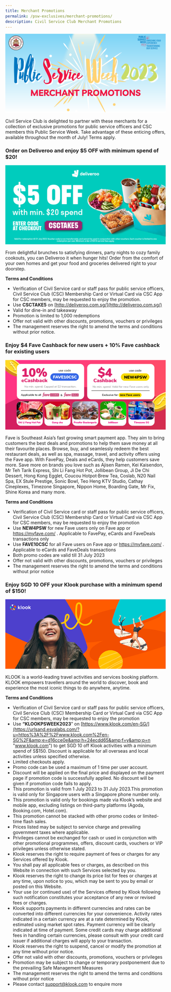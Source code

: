 ```yaml
---
title: Merchant Promotions
permalink: /psw-exclusives/merchant-promotions/
description: Civil Service Club Merchant Promotions
---
```

![](/images/PSW2023%20Exclusive_image/psw%202023%20merchant.png)
<br> 

Civil Service Club is delighted to partner with these merchants for a collection of exclusive promotions for public service officers and CSC members this Public Service Week. Take advantage of these enticing offers, available throughout the month of July! Terms apply.


### Order on Deliveroo and enjoy $5 OFF with minimum spend of $20!

![](/images/PSW2023%20Exclusive_image/psw%20week%20listing%20-%2028062023-100.jpg)

From delightful brunches to satisfying dinners, party nights to cozy family cookouts, you can Deliveroo it when hunger hits! Order from the comfort of your own homes and get your food and groceries delivered right to your doorstep. 

**Terms and Conditions**

* Verification of Civil Service card or staff pass for public service officers, Civil Service Club (CSC) Membership Card or Virtual Card via CSC App for CSC members, may be requested to enjoy the promotion.
* Use **CSCTAKE5** on [http://deliveroo.com.sg/](http://deliveroo.com.sg/)
* Valid for dine-in and takeaway
* Promotion is limited to 1,000 redemptions
* Offer not valid with other discounts, promotions, vouchers or privileges
* The management reserves the right to amend the terms and conditions without prior notice.


### Enjoy $4 Fave Cashback for new users + 10% Fave cashback for existing users

![](/images/csc-psw-670x290.png)

Fave is Southeast Asia’s fast growing smart payment app. They aim to bring customers the best deals and promotions to help them save money at all their favourite places. Browse, buy, and seamlessly redeem the best restaurant deals, as well as spa, massage, travel, and activity offers using the Fave app. With FavePay, Deals and eCards, they help customers save more. Save more on brands you love such as Ajisen Ramen, Kei Kaisendon, Mr Teh Tarik Express, Shi Li Fang Hot Pot, Jollibean Group, Ji De Chi Dessert, Hong Kong Egglet, Coucou Hotpot‧Brew Tea, Coslab, N20 Nail Spa, EX Stule Prestige, Sonic Bowl, Teo Heng KTV Studio, Cathay Cineplexes, Timezone Singapore, Nippon Home, Boarding Gate, Mr Fix, Shine Korea and many more.

**Terms and Conditions**

* Verification of Civil Service card or staff pass for public service officers, Civil Service Club (CSC) Membership Card or Virtual Card via CSC App for CSC members, may be requested to enjoy the promotion
* Use **NEW4PSW** for new Fave users only on Fave app or https://myfave.com/ . Applicable to FavePay, eCards and FaveDeals transactions only
* Use **FAVE10CSC** for all Fave users on Fave app or https://myfave.com/ . Applicable to eCards and FaveDeals transactions 
* Both promo codes are valid till 31 July 2023
* Offer not valid with other discounts, promotions, vouchers or privileges
* The management reserves the right to amend the terms and conditions without prior notice


### Enjoy SGD 10 OFF your Klook purchase with a minimum spend of $150!

![klook_banner](/images/PSW2023%20Exclusive_image/klook%20banner.png)

KLOOK is a world-leading travel activities and services booking platform. KLOOK empowers travellers around the world to discover, book and experience the most iconic things to do anywhere, anytime.

**Terms and Conditions**
  
* Verification of Civil Service card or staff pass for public service officers, Civil Service Club (CSC) Membership Card or Virtual Card via CSC App for CSC members, may be requested to enjoy the promotion
* Use **“KLOOKPSWEEK2023**” on [https://www.klook.com/en-SG/](https://urlsand.esvalabs.com/?u=https%3A%2F%2Fwww.klook.com%2Fen-SG%2F&amp;e=d16cce0e&amp;h=24ecdd65&amp;f=y&amp;p=n "www.klook.com") to get SGD 10 off Klook activities with a minimum spend of S$150. Discount is applicable for all overseas and local activities unless specified otherwise.
* Limited checkouts apply.
* Promo code can be used a maximum of 1 time per user account.
* Discount will be applied on the final price and displayed on the payment page if promotion code is successfully applied. No discount will be given if promotion code fails to apply.
* This promotion is valid from 1 July 2023 to 31 July 2023.This promotion is valid only for Singapore users with a Singapore phone number only.&nbsp;
* This promotion is valid only for bookings made via Klook’s website and mobile app, excluding listings on third-party platforms (Agoda, Booking.com, Hotel.com).
* This promotion cannot be stacked with other promo codes or limited-time flash sales.&nbsp;
* Prices listed may be subject to service charge and prevailing government taxes where applicable.
* Privileges cannot be exchanged for cash or used in conjunction with other promotional programmes, offers, discount cards, vouchers or VIP privileges unless otherwise stated.
* Klook reserves the right to require payment of fees or charges for any Services offered by Klook.
* You shall pay all applicable fees or charges, as described on this Website in connection with such Services selected by you.
* Klook reserves the right to change its price list for fees or charges at any time, upon notice to you, which may be sent to you by email or posted on this Website.
* Your use (or continued use) of the Services offered by Klook following such notification constitutes your acceptance of any new or revised fees or charges.
* Klook supports payments in different currencies and rates can be converted into different currencies for your convenience. Activity rates indicated in a certain currency are at a rate determined by Klook, estimated using market spot rates. Payment currency will be clearly indicated at time of payment. Some credit cards may charge additional fees in handling certain currencies, please consult with your credit card issuer if additional charges will apply to your transaction.
* Klook reserves the right to suspend, cancel or modify the promotion at any time without prior notice.
* Offer not valid with other discounts, promotions, vouchers or privileges
* Promotion may be subject to change or temporary postponement due to the prevailing Safe Management Measures
* The management reserves the right to amend the terms and conditions without prior notice
* Please contact <a href="mailto: support@klook.com"> support@klook.com</a> to enquire more